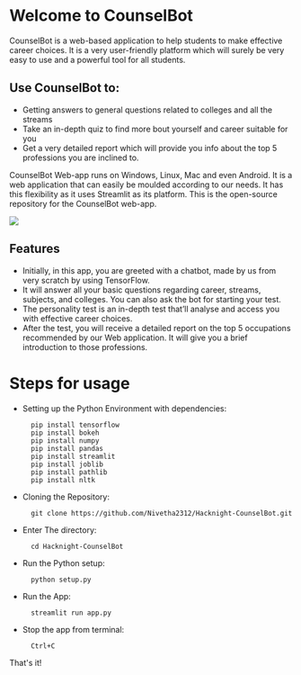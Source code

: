 # Welcome to CounselBot
CounselBot is a web-based application to help students to make effective career choices.
It is a very user-friendly platform which will surely be very easy to use and a powerful tool for all students.
## Use CounselBot to:
- Getting answers to general questions related to colleges and all the streams
- Take an in-depth quiz to find more bout yourself and career suitable for you
- Get a very detailed report which will provide you info about the top 5 professions you are inclined to.

CounselBot Web-app runs on Windows, Linux, Mac and even Android. It is a web application that can easily be moulded according to our needs. It has this flexibility as it uses Streamlit as its platform.
This is the open-source repository for the CounselBot web-app. 

![](img/21.png)

## Features
- Initially, in this app, you are greeted with a chatbot, made by us from very scratch by using TensorFlow.
- It will answer all your basic questions regarding career, streams, subjects, and colleges. You can also ask the bot for starting your test.
- The personality test is an in-depth test that’ll analyse and access you with effective career choices.
- After the test, you will receive a detailed report on the top 5 occupations recommended by our Web application. It will give you a brief introduction to those professions. 

# Steps for usage
- Setting up the Python Environment with dependencies:

        pip install tensorflow
        pip install bokeh
        pip install numpy
        pip install pandas
        pip install streamlit
        pip install joblib
        pip install pathlib
        pip install nltk

- Cloning the Repository: 

        git clone https://github.com/Nivetha2312/Hacknight-CounselBot.git
- Enter The directory: 

        cd Hacknight-CounselBot
- Run the Python setup:
        
        python setup.py
- Run the App:

        streamlit run app.py
- Stop the app from terminal:

        Ctrl+C

That's it!
